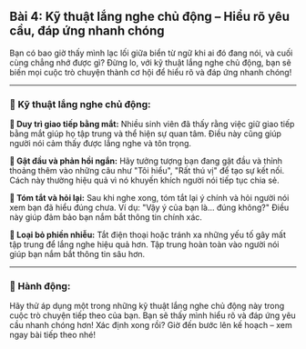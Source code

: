 ## Bài 4: Kỹ thuật lắng nghe chủ động – Hiểu rõ yêu cầu, đáp ứng nhanh chóng

Bạn có bao giờ thấy mình lạc lối giữa biển từ ngữ khi ai đó đang nói, và cuối cùng chẳng nhớ được gì? Đừng lo, với kỹ thuật lắng nghe chủ động, bạn sẽ biến mọi cuộc trò chuyện thành cơ hội để hiểu rõ và đáp ứng nhanh chóng!

---

### 📌 Kỹ thuật lắng nghe chủ động:

**🔹 Duy trì giao tiếp bằng mắt:**
Nhiều sinh viên đã thấy rằng việc giữ giao tiếp bằng mắt giúp họ tập trung và thể hiện sự quan tâm. Điều này cũng giúp người nói cảm thấy được lắng nghe và tôn trọng.

**🔹 Gật đầu và phản hồi ngắn:**
Hãy tưởng tượng bạn đang gật đầu và thỉnh thoảng thêm vào những câu như "Tôi hiểu", "Rất thú vị" để tạo sự kết nối. Cách này thường hiệu quả vì nó khuyến khích người nói tiếp tục chia sẻ.

**🔹 Tóm tắt và hỏi lại:**
Sau khi nghe xong, tóm tắt lại ý chính và hỏi người nói xem bạn đã hiểu đúng chưa. Ví dụ: "Vậy ý của bạn là... đúng không?" Điều này giúp đảm bảo bạn nắm bắt thông tin chính xác.

**🔹 Loại bỏ phiền nhiễu:**
Tắt điện thoại hoặc tránh xa những yếu tố gây mất tập trung để lắng nghe hiệu quả hơn. Tập trung hoàn toàn vào người nói giúp bạn nắm bắt thông tin sâu hơn.

---

### 🚀 Hành động:

Hãy thử áp dụng một trong những kỹ thuật lắng nghe chủ động này trong cuộc trò chuyện tiếp theo của bạn. Bạn sẽ thấy mình hiểu rõ và đáp ứng yêu cầu nhanh chóng hơn! Xác định xong rồi? Giờ đến bước lên kế hoạch – xem ngay bài tiếp theo nhé!